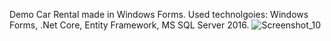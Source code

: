 Demo Car Rental made in Windows Forms. 
Used technolgoies: Windows Forms, .Net Core, Entity Framework, MS SQL Server 2016.
![Screenshot_10](https://github.com/inatsvlishvili/CarProject_WinForms/assets/116165810/cc3f4d88-254e-4795-bfad-e8a4b7f18424)
